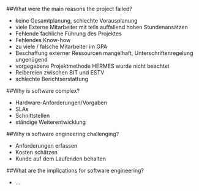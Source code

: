 ##What were the main reasons the project failed?
* keine Gesamtplanung, schlechte Vorausplanung
* viele Externe Mitarbeiter mit teils auffallend hohen Stundenansätzen
* Fehlende fachliche Führung des Projektes
* Fehlendes Know-how
* zu viele / falsche Mitarbeiter im GPA
* Beschaffung externer Ressourcen mangelhaft, Unterschriftenregelung ungenügend
* vorgegebene Projektmethode HERMES wurde nicht beachtet
* Reibereien zwischen BIT und ESTV
* schlechte Berichtserstattung

##Why is software complex? 
* Hardware-Anforderungen/Vorgaben
* SLAs
* Schnittstellen
* ständige Weiterentwicklung

##Why is software engineering challenging?
* Anforderungen erfassen
* Kosten schätzen
* Kunde auf dem Laufenden behalten

##What are the implications for software engineering?
* ...

